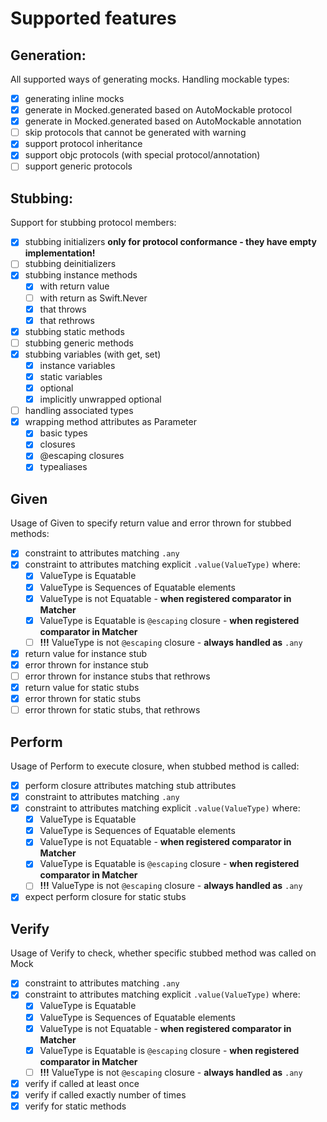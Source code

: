 # Supported features

## Generation:

All supported ways of generating mocks. Handling mockable types:

- [x] generating inline mocks
- [x] generate in Mocked.generated based on AutoMockable protocol
- [x] generate in Mocked.generated based on AutoMockable annotation
- [ ] skip protocols that cannot be generated with warning
- [x] support protocol inheritance
- [x] support objc protocols (with special protocol/annotation)
- [ ] support generic protocols

## Stubbing:

Support for stubbing protocol members:

- [x] stubbing initializers **only for protocol conformance - they have empty implementation!**
- [ ] stubbing deinitializers
- [x] stubbing instance methods
    - [x] with return value
    - [ ] with return as Swift.Never
    - [x] that throws
    - [x] that rethrows
- [x] stubbing static methods
- [ ] stubbing generic methods
- [x] stubbing variables (with get, set)
    - [x] instance variables
    - [x] static variables
    - [x] optional
    - [x] implicitly unwrapped optional
- [ ] handling associated types
- [x] wrapping method attributes as Parameter
    - [x] basic types
    - [x] closures
    - [x] @escaping closures
    - [x] typealiases

## Given

Usage of Given to specify return value and error thrown for stubbed methods:

- [x] constraint to attributes matching `.any`
- [x] constraint to attributes matching explicit `.value(ValueType)` where:
    - [x] ValueType is Equatable
    - [x] ValueType is Sequences of Equatable elements
    - [x] ValueType is not Equatable - **when registered comparator in Matcher**
    - [x] ValueType is Equatable is `@escaping` closure - **when registered comparator in Matcher**
    - [ ] **!!!** ValueType is not `@escaping` closure - **always handled as** `.any`
- [x] return value for instance stub
- [x] error thrown for instance stub
- [ ] error thrown for instance stubs that rethrows
- [x] return value for static stubs
- [x] error thrown for static stubs
- [ ] error thrown for static stubs, that rethrows

## Perform

Usage of Perform to execute closure, when stubbed method is called:

- [x] perform closure attributes matching stub attributes
- [x] constraint to attributes matching `.any`
- [x] constraint to attributes matching explicit `.value(ValueType)` where:
    - [x] ValueType is Equatable
    - [x] ValueType is Sequences of Equatable elements
    - [x] ValueType is not Equatable - **when registered comparator in Matcher**
    - [x] ValueType is Equatable is `@escaping` closure - **when registered comparator in Matcher**
    - [ ] **!!!** ValueType is not `@escaping` closure - **always handled as** `.any`
- [x] expect perform closure for static stubs

## Verify

Usage of Verify to check, whether specific stubbed method was called on Mock

- [x] constraint to attributes matching `.any`
- [x] constraint to attributes matching explicit `.value(ValueType)` where:
    - [x] ValueType is Equatable
    - [x] ValueType is Sequences of Equatable elements
    - [x] ValueType is not Equatable - **when registered comparator in Matcher**
    - [x] ValueType is Equatable is `@escaping` closure - **when registered comparator in Matcher**
    - [ ] **!!!** ValueType is not `@escaping` closure - **always handled as** `.any`
- [x] verify if called at least once
- [x] verify if called exactly number of times
- [x] verify for static methods
